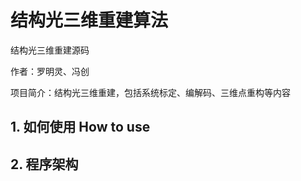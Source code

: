 # 结构光三维重建算法
结构光三维重建源码

作者：罗明灵、冯创

项目简介：结构光三维重建，包括系统标定、编解码、三维点重构等内容

## 1. 如何使用 How to use




## 2. 程序架构 




